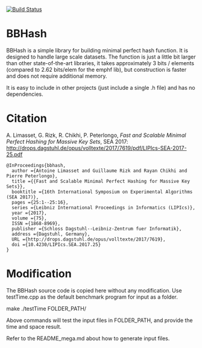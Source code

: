 [![Build Status](https://travis-ci.org/rizkg/BBHash.svg?branch=master)](https://travis-ci.org/rizkg/BBHash)

# BBHash
BBHash is a simple library for building minimal perfect hash function.
It is designed to handle large scale datasets. The function is just a little bit larger than other state-of-the-art libraries, it takes approximately 3 bits / elements (compared to 2.62 bits/elem for the emphf lib), but construction is faster and does not require additional memory. 

It is easy to include in other projects (just include a single .h file) and has no dependencies.

# Citation

A. Limasset, G. Rizk, R. Chikhi, P. Peterlongo, _Fast and Scalable Minimal Perfect Hashing for Massive Key Sets_, SEA 2017: http://drops.dagstuhl.de/opus/volltexte/2017/7619/pdf/LIPIcs-SEA-2017-25.pdf

```
@InProceedings{bbhash,
  author ={Antoine Limasset and Guillaume Rizk and Rayan Chikhi and Pierre Peterlongo},
  title ={{Fast and Scalable Minimal Perfect Hashing for Massive Key Sets}},
  booktitle ={16th International Symposium on Experimental Algorithms (SEA 2017)},
  pages ={25:1--25:16},
  series ={Leibniz International Proceedings in Informatics (LIPIcs)},
  year ={2017},
  volume ={75},
  ISSN ={1868-8969},
  publisher ={Schloss Dagstuhl--Leibniz-Zentrum fuer Informatik},
  address ={Dagstuhl, Germany},
  URL ={http://drops.dagstuhl.de/opus/volltexte/2017/7619},
  doi ={10.4230/LIPIcs.SEA.2017.25}
}
```

# Modification
The BBHash source code is copied here without any modification.
Use testTime.cpp as the default benchmark program for input as a folder.

make
./testTime FOLDER_PATH/

Above commands will test the input files in FOLDER_PATH, and provide the time and space result.

Refer to the README_mega.md about how to generate input files.
